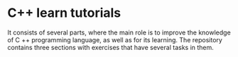 # C++ learn tutorials

It consists of several parts, where the main role is to improve the knowledge of C ++ programming language, as well as for its learning. The repository contains three sections with exercises that have several tasks in them.
